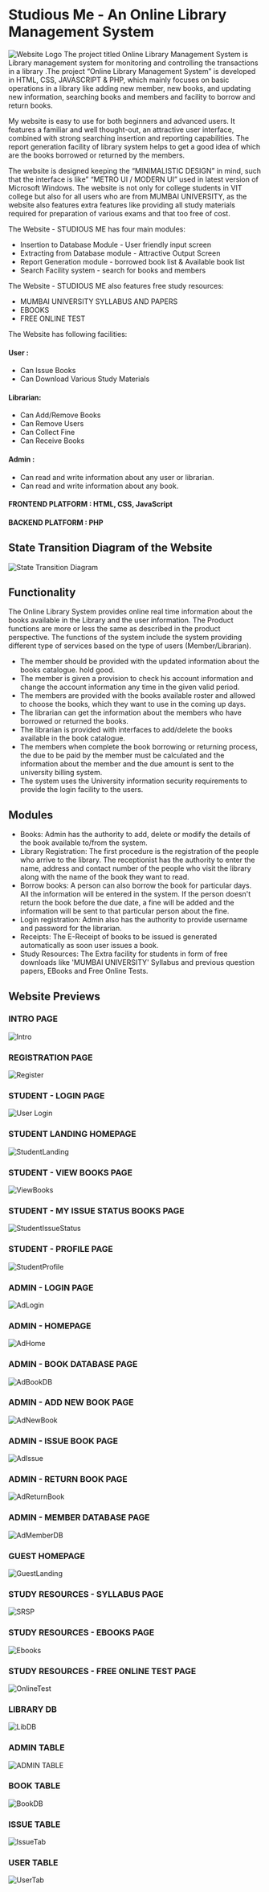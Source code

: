 # Studious Me - An Online Library Management System
![Website Logo](https://s3.amazonaws.com/github-resources-apt/Logo.png)
The project titled Online Library Management System is Library management system for monitoring and controlling the transactions in a library .The project “Online Library Management System” is developed in HTML, CSS, JAVASCRIPT & PHP, which mainly focuses on basic operations in a library like adding new member, new books, and updating new information, searching books and members and facility to borrow and return books.

My website is easy to use for both beginners and advanced users. It features a familiar and well thought-out, an attractive user interface, combined with strong searching insertion and reporting capabilities. The report generation facility of library system helps to get a good idea of which are the books borrowed or returned by the members.

The website is designed keeping the “MINIMALISTIC DESIGN” in mind, such that the interface is like” “METRO UI / MODERN UI” used in latest version of Microsoft Windows. The website is not only for college students in VIT college but also for all users who are from MUMBAI UNIVERSITY, as the website also features extra features like providing all study materials required for preparation of various exams and that too free of cost.

The Website - STUDIOUS ME has four main modules:
* Insertion to Database Module - User friendly input screen
* Extracting from Database module - Attractive Output Screen 
* Report Generation module - borrowed book list & Available book list 
* Search Facility system - search for books and members 

The Website - STUDIOUS ME also features free study resources:
* MUMBAI UNIVERSITY SYLLABUS AND PAPERS
* EBOOKS
* FREE ONLINE TEST

The Website has following facilities:
#### User :
-	Can Issue Books
-	Can Download Various Study Materials
#### Librarian:
-	Can Add/Remove Books
-	Can Remove Users
-	Can Collect Fine
-	Can Receive Books
#### Admin :
-	Can read and write information about any user  or librarian.
-	Can read and write information about any book.

#### FRONTEND PLATFORM : HTML, CSS, JavaScript
#### BACKEND PLATFORM : PHP

## State Transition Diagram of the Website
![State Transition Diagram](https://s3.amazonaws.com/github-resources-apt/SM_FlowChart.png)

## Functionality
The Online Library System provides online real time information about the books available in the Library and the user information. The Product functions are more or less the same as described in the product perspective. 
The functions of the system include the system providing different type of services based on the type of users (Member/Librarian). 

* The member should be provided with the updated information about the books catalogue.
hold good.
* The member is given a provision to check his account information and change the account information any time in the given valid period.
* The members are provided with the books available roster and allowed to choose the books, which they want to use in the coming up days.
* The librarian can get the information about the members who have borrowed or returned the books.
* The librarian is provided with interfaces to add/delete the books available in the book catalogue. 
* The members when complete the book borrowing or returning process, the due to be paid by the member must be calculated and the information about the member and the due amount is sent to the university billing system.
* The system uses the University information security requirements to provide the login facility to the users.

## Modules
* Books: Admin has the authority to add, delete or modify the details of the book available to/from the system.
* Library Registration: The first procedure is the registration of the people who arrive to the library. The receptionist has the authority to enter the name, address and contact number of the people who visit the library along with the name of the book they want to read.
* Borrow books: A person can also borrow the book for particular days. All the information will be entered in the system. If the person doesn't return the book before the due date, a fine will be added and the information will be sent to that particular person about the fine.
* Login registration: Admin also has the authority to provide username and password for the librarian.
* Receipts: The E-Receipt of books to be issued is generated automatically as soon user issues a book.
* Study Resources: The Extra facility for students in form of free downloads like 'MUMBAI UNIVERSITY' Syllabus and previous question papers, EBooks and Free Online Tests.

## Website Previews
### INTRO PAGE
![Intro](https://s3.amazonaws.com/github-resources-apt/SM_Intro.png)

### REGISTRATION PAGE
![Register](https://s3.amazonaws.com/github-resources-apt/SM_Register.png)

### STUDENT - LOGIN PAGE
![User Login](https://s3.amazonaws.com/github-resources-apt/SM_User_Login.png)

### STUDENT LANDING HOMEPAGE
![StudentLanding](https://s3.amazonaws.com/github-resources-apt/SM_landing.png)

### STUDENT - VIEW BOOKS PAGE
![ViewBooks](https://s3.amazonaws.com/github-resources-apt/SM_ViewBooks.png)

### STUDENT - MY ISSUE STATUS BOOKS PAGE
![StudentIssueStatus](https://s3.amazonaws.com/github-resources-apt/SM_Issue.png)

### STUDENT - PROFILE PAGE
![StudentProfile](https://s3.amazonaws.com/github-resources-apt/SM_Profile.png)

### ADMIN - LOGIN PAGE
![AdLogin](https://s3.amazonaws.com/github-resources-apt/SM_Login.png)

### ADMIN - HOMEPAGE
![AdHome](https://s3.amazonaws.com/github-resources-apt/SM_Admin.png)

### ADMIN -  BOOK DATABASE PAGE
![AdBookDB](https://s3.amazonaws.com/github-resources-apt/SM_Book_Database.png)

### ADMIN -  ADD NEW BOOK PAGE
![AdNewBook](https://s3.amazonaws.com/github-resources-apt/SM_Add_Book.png)

### ADMIN - ISSUE BOOK PAGE
![AdIssue](https://s3.amazonaws.com/github-resources-apt/SM_Issue_Admin.png)

### ADMIN - RETURN BOOK PAGE
![AdReturnBook](https://s3.amazonaws.com/github-resources-apt/SM_Return_Book_Admin.png)

### ADMIN - MEMBER DATABASE PAGE
![AdMemberDB](https://s3.amazonaws.com/github-resources-apt/SM_Admin_DB.png)

### GUEST HOMEPAGE
![GuestLanding](https://s3.amazonaws.com/github-resources-apt/SM_Guest_Landing.png)

### STUDY RESOURCES - SYLLABUS PAGE
![SRSP](https://s3.amazonaws.com/github-resources-apt/SM_syllabus.png)

### STUDY RESOURCES - EBOOKS PAGE
![Ebooks](https://s3.amazonaws.com/github-resources-apt/SM_Ebook_Sec.png)

### STUDY RESOURCES - FREE ONLINE TEST PAGE
![OnlineTest](https://s3.amazonaws.com/github-resources-apt/SM_Online_Test_Page.png)

### LIBRARY DB
![LibDB](https://s3.amazonaws.com/github-resources-apt/SM_Lib_DB.png)

### ADMIN TABLE
![ADMIN TABLE](https://s3.amazonaws.com/github-resources-apt/SM_Admin_Tab.png)

### BOOK TABLE
![BookDB](https://s3.amazonaws.com/github-resources-apt/SM_Book_Table.png)

### ISSUE TABLE
![IssueTab](https://s3.amazonaws.com/github-resources-apt/SM_Issue_Tab.png)

### USER TABLE
![UserTab](https://s3.amazonaws.com/github-resources-apt/SM_User_Table.png)

